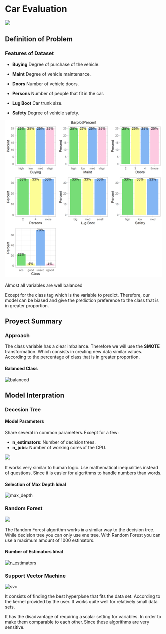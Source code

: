 # **Car Evaluation**

<img src = "https://di-uploads-pod5.dealerinspire.com/autocitysd/uploads/2019/03/Used-Car-Evaluation-Checklist.jpg">


## **Definition of Problem**

### **Features of Dataset**


* **Buying** Degree of purchase of the vehicle.

* **Maint** Degree of vehicle maintenance.

* **Doors** Number of vehicle doors.

* **Persons** Number of people that fit in the car.

* **Lug Boot** Car trunk size.

* **Safety** Degree of vehicle safety.


<img src = "https://github.com/Jesus-Vazquez-A/Car-Evaluation-Proyect/blob/main/img/matrix_img.png">



Almost all variables are well balanced.

Except for the class tag which is the variable to predict. Therefore, our model can be biased and give the prediction preference to the class that is in greater proportion.


## **Proyect Summary**


### **Approach**

The class variable has a clear imbalance. Therefore we will use the **SMOTE** transformation. Which consists in creating new data similar values. According to the percentage of class that is in greater proportion.


#### **Balanced Class**


![balanced](https://user-images.githubusercontent.com/85312561/185450730-ef6fcb18-6e4e-4b61-a4e5-99264984ac56.png)


## **Model Interpration**


### **Decesion Tree**

#### **Model Parameters**

Share several in common parameters. Except for a few:

* **n_estimators**: Number of decision trees.
* **n_jobs**: Number of working cores of the CPU.



<img src = "https://www.zigya.com/blog/wp-content/uploads/2021/01/dig10.png"  height="600">


It works very similar to human logic. Use mathematical inequalities instead of questions. Since it is easier for algorithms to handle numbers than words.


#### **Selection of Max Depth Ideal**

![max_depth](https://user-images.githubusercontent.com/85312561/185457072-2b34eeaa-69bc-4e5d-ba8e-9c2892b8e0b8.png)


### **Random Forest**



<img src = "https://concepto.de/wp-content/uploads/2018/10/bosque2-e1539893598295.jpg" >

The Random Forest algorithm works in a similar way to the decision tree. While decision tree you can only use one tree. With Random Forest you can use a maximum amount of 1000 estimators.


#### **Number of Estimators Ideal**


![n_estimators](https://user-images.githubusercontent.com/85312561/185458090-4f320a5f-96de-4781-88e2-5106ece3ee7b.png)



### **Support Vector Machine**

![svc](https://user-images.githubusercontent.com/85312561/185458595-c176c1f6-d980-4777-9ba7-501723df27d8.png)


It consists of finding the best hyperplane that fits the data set. According to the kernel provided by the user. It works quite well for relatively small data sets.

It has the disadvantage of requiring a scalar setting for variables. In order to make them comparable to each other. Since these algorithms are very sensitive.


